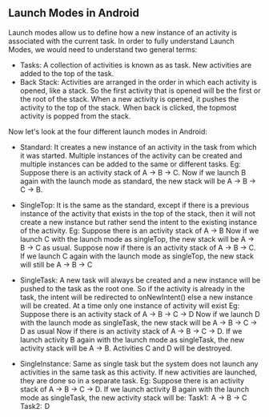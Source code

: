 
Launch Modes in Android
--------------------------------------------------------------------------

Launch modes allow us to define how a new instance of an activity is associated with the current task. In order to fully understand Launch Modes, we would need to understand two general terms:

- Tasks: A collection of activities is known as as task. New activities are added to the top of the task.
- Back Stack: Activities are arranged in the order in which each activity is opened, like a stack. So the first activity that is opened will be the first or the root of the stack. When a new activity is opened, it pushes the activity to the top of the stack. When back is clicked, the topmost activity is popped from the stack.

Now let's look at the four different launch modes in Android:

- Standard: It creates a new instance of an activity in the task from which it was started. Multiple instances of the activity can be created and multiple instances can be added to the same or different tasks.
Eg: Suppose there is an activity stack of A -> B -> C.
Now if we launch B again with the launch mode as standard, the new stack will be A -> B -> C -> B.

- SingleTop: It is the same as the standard, except if there is a previous instance of the activity that exists in the top of the stack, then it will not create a new instance but rather send the intent to the existing instance of the activity.
Eg: Suppose there is an activity stack of A -> B
Now if we launch C with the launch mode as singleTop, the new stack will be A -> B -> C as usual.
Suppose now if there is an activity stack of A -> B -> C.
If we launch C again with the launch mode as singleTop, the new stack will still be A -> B -> C

- SingleTask: A new task will always be created and a new instance will be pushed to the task as the root one. So if the activity is already in the task, the intent will be redirected to onNewIntent() else a new instance will be created. At a time only one instance of activity will exist
Eg: Suppose there is an activity stack of A -> B -> C -> D
Now if we launch D with the launch mode as singleTask, the new stack will be A -> B -> C -> D as usual
Now if there is an activity stack of A -> B -> C -> D.
If we launch activity B again with the launch mode as singleTask, the new activity stack will be A -> B. Activities C and D will be destroyed.

- SingleInstance: Same as single task but the system does not launch any activities in the same task as this activity. If new activities are launched, they are done so in a separate task.
Eg: Suppose there is an activity stack of A -> B -> C -> D. If we launch activity B again with the launch mode as singleTask, the new activity stack will be:
Task1:  A -> B -> C
Task2:  D